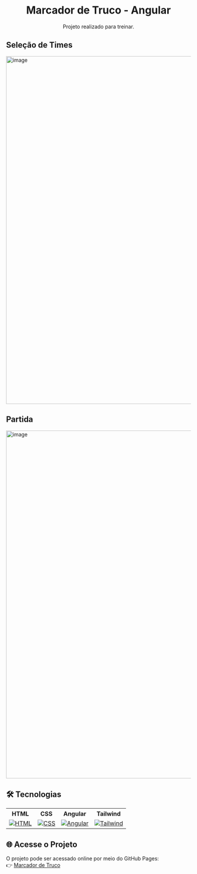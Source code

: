 <h1 align="center"> Marcador de Truco - Angular </h1>

<p align ="center">Projeto realizado para treinar.</p>
<h2>Seleção de Times</h2>
<img width="1920" height="945" alt="image" src="https://github.com/user-attachments/assets/2adc4cfe-f5d0-40a8-9b3c-ee776f30b095" />

<h2>Partida</h2>
<img width="1920" height="945" alt="image" src="https://github.com/user-attachments/assets/680784aa-0cd0-4062-97bd-e4070a57acf7" />

## 🛠 Tecnologias

<div align="center">
  <table>
    <tr>
      <th>HTML</th>
      <th>CSS</th>
	  <th>Angular</th>
	  <th>Tailwind</th>
    </tr>
    <tr>
      <td align="center"><a href="https://skillicons.dev"><img src="https://skillicons.dev/icons?i=html" alt="HTML"></a></td>
      <td align="center"><a href="https://skillicons.dev"><img src="https://skillicons.dev/icons?i=css" alt="CSS"></a></td>
	  <td align="center"><a href="https://skillicons.dev"><img src="https://skillicons.dev/icons?i=angular" alt="Angular"></a></td>
	  <td align="center"><a href="https://skillicons.dev"><img src="https://skillicons.dev/icons?i=tailwind" alt="Tailwind"></a></td>
    </tr>
  </table>
</div>

## 🌐 Acesse o Projeto
O projeto pode ser acessado online por meio do GitHub Pages: <br>
👉 [Marcador de Truco](https://joaocriminacio.github.io/MarcadorDeTrucoAngular/)
